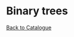 # Binary trees

[Back to Catalogue](https://github.com/TerryTxx/CS-Diary/blob/master/Algorithm/self_study.md)

